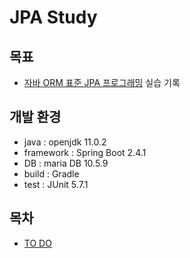 # JPA Study
## 목표
- [자바 ORM 표준 JPA 프로그래밍](http://www.kyobobook.co.kr/product/detailViewKor.laf?mallGb=KOR&ejkGb=KOR&barcode=9788960777330) 실습 기록

## 개발 환경
- java : openjdk 11.0.2
- framework : Spring Boot 2.4.1
- DB : maria DB 10.5.9
- build : Gradle
- test : JUnit 5.7.1

## 목차
- [TO DO](https://github.com/cusbert/spring-boot-jpa-study/blob/main/index.md)